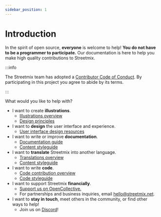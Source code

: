 ```yaml
---
sidebar_position: 1
---
```


# Introduction

In the spirit of open source, **everyone** is welcome to help! **You do not have to be a programmer to participate.** Our documentation is here to help you make high quality contributions to Streetmix.

:::info

The Streetmix team has adopted a [Contributor Code of Conduct](https://github.com/streetmix/streetmix/blob/main/CODE_OF_CONDUCT.md). By participating in this project you agree to abide by its terms.

:::

What would you like to help with?

- I want to create **illustrations**.
  - [Illustrations overview](./illustrations/overview)
  - [Design principles](./illustrations/design-principles)
- I want to **design** the user interface and experience.
  - [User interface design resources](./design/colors)
- I want to write or improve **documentation**.
  - [Documentation guide](documentation)
  - [Content styleguide](content-styleguide)
- I want to **translate** Streetmix into another language.
  - [Translations overview](./translations/overview)
  - [Content styleguide](content-styleguide)
- I want to write **code**.
  - [Code contribution overview](./code/overview)
  - [Code styleguide](./code/styleguide)
- I want to support Streetmix **financially**.
  - [Support us on OpenCollective.](https://opencollective.com/streetmix/)
  - For partnerships and business inquiries, email hello@streetmix.net.
- I want to **stay in touch**, meet others in the community, or find other ways to help!
  - Join us on [Discord](https://strt.mx/discord)!
